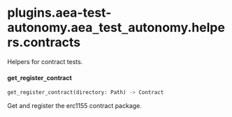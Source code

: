 <a name="plugins.aea-test-autonomy.aea_test_autonomy.helpers.contracts"></a>
# plugins.aea-test-autonomy.aea`_`test`_`autonomy.helpers.contracts

Helpers for contract tests.

<a name="plugins.aea-test-autonomy.aea_test_autonomy.helpers.contracts.get_register_contract"></a>
#### get`_`register`_`contract

```python
get_register_contract(directory: Path) -> Contract
```

Get and register the erc1155 contract package.

